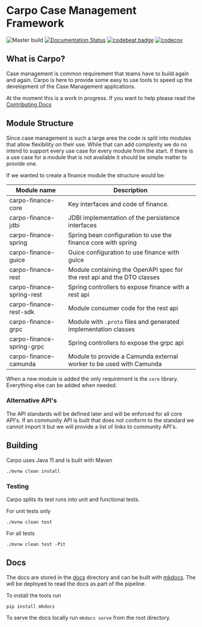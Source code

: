 # Carpo Case Management Framework

![Master build](https://github.com/6point6/carpo/workflows/Master%20build/badge.svg?branch=master)
[![Documentation Status](https://readthedocs.org/projects/carpo/badge/?version=latest)](https://carpo.readthedocs.io/en/latest/?badge=latest)
[![codebeat badge](https://codebeat.co/badges/9bde4082-a2e1-4319-bb1b-c9a4128dc995)](https://codebeat.co/projects/github-com-6point6-carpo-master)
[![codecov](https://codecov.io/gh/6point6/carpo/branch/master/graph/badge.svg)](https://codecov.io/gh/6point6/carpo)


## What is Carpo?

Case management is common requirement that teams have to build again and again. Carpo is here to provide some easy to use tools to speed up the development of the Case Management applications.

At the moment this is a work in progress. If you want to help please read the [Contributing Docs](CONTRIBUTING.md)

## Module Structure

Since case management is such a large area the code is split into modules that allow flexibility on their use. While that can add complexity we do no intend to support every use case for every module from the start. If there is a use case for a module that is not available it should be simple matter to provide one.

If we wanted to create a finance module the structure would be:

Module name          | Description
---------------------|--------------------
carpo-finance-core   | Key interfaces and code of finance. 
carpo-finance-jdbi   | JDBI implementation of the persistence interfaces
carpo-finance-spring | Spring bean configuration to use the finance core with spring
carpo-finance-guice  | Guice configuration to use finance with guice
carpo-finance-rest   | Module containing the OpenAPI spec for the rest api and the DTO classes
carpo-finance-spring-rest | Spring controllers to expose finance with a rest api
carpo-finance-rest-sdk | Module consumer code for the rest api
carpo-finance-grpc   | Module with `.proto` files and generated implementation classes
carpo-finance-spring-grpc | Spring controllers to expose the grpc api
carpo-finance-camunda | Module to provide a Camunda external worker to be used with Camunda

When a new module is added the only requirement is the `core` library. Everything else can be added when needed.

### Alternative API's

The API standards will be defined later and will be enforced for all core API's. If an community API is built that does not conform to the standard we cannot import it but we will provide a list of links to community API's.

## Building

Carpo uses Java 11 and is built with Maven

```shell script
./mvnw clean install
```

### Testing

Carpo splits its test runs into unit and functional tests. 

For unit tests only

```shell script
./mvnw clean test
```

For all tests

```shell script
./mvnw clean test -Pit
```

## Docs

The docs are stored in the [docs](docs) directory and can be built with [mkdocs](https://docs.readthedocs.io/en/stable/intro/getting-started-with-mkdocs.html). The will be deployed to read the docs as part of the pipeline.

To install the tools run

```shell script
pip install mkdocs
```

To serve the docs locally run `mkdocs serve` from the root directory.
